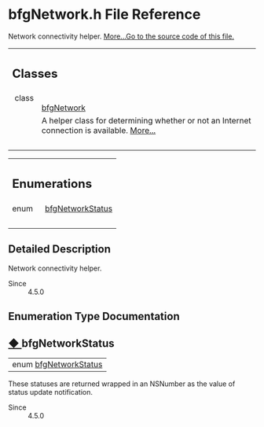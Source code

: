 # bfgNetwork.h File Reference

<div class="contents">Network connectivity helper.   <a href="#details">More...</a><a href="bfg_network_8h_source.html">Go to the source code of this file.</a><table class="memberdecls"><tr class="heading"><td colspan="2"><h2 class="groupheader"><a id="nested-classes" name="nested-classes"></a> Classes</h2></td></tr><tr class="memitem:"><td class="memItemLeft" align="right" valign="top">class &#160;</td><td class="memItemRight" valign="bottom"><a class="el" href="interfacebfg_network.html">bfgNetwork</a></td></tr><tr class="memdesc:"><td class="mdescLeft">&#160;</td><td class="mdescRight">A helper class for determining whether or not an Internet connection is available.  <a href="interfacebfg_network.html#details">More...</a><br /></td></tr><tr class="separator:"><td class="memSeparator" colspan="2">&#160;</td></tr></table><table class="memberdecls"><tr class="heading"><td colspan="2"><h2 class="groupheader"><a id="enum-members" name="enum-members"></a> Enumerations</h2></td></tr><tr class="memitem:ac93784ea982eaf8cc2df53fcb211b316"><td class="memItemLeft" align="right" valign="top">enum &#160;</td><td class="memItemRight" valign="bottom"><a class="el" href="bfg_network_8h.html#ac93784ea982eaf8cc2df53fcb211b316">bfgNetworkStatus</a></td></tr><tr class="separator:ac93784ea982eaf8cc2df53fcb211b316"><td class="memSeparator" colspan="2">&#160;</td></tr></table><a name="details" id="details"></a><h2 class="groupheader">Detailed Description</h2><div class="textblock">Network connectivity helper. <dl class="section since"><dt>Since</dt><dd>4.5.0 </dd></dl></div><h2 class="groupheader">Enumeration Type Documentation</h2><a id="ac93784ea982eaf8cc2df53fcb211b316" name="ac93784ea982eaf8cc2df53fcb211b316"></a><h2 class="memtitle"><span class="permalink"><a href="#ac93784ea982eaf8cc2df53fcb211b316">&#9670;&nbsp;</a></span>bfgNetworkStatus</h2><div class="memitem"><div class="memproto"><table class="memname"><tr><td class="memname">enum <a class="el" href="bfg_network_8h.html#ac93784ea982eaf8cc2df53fcb211b316">bfgNetworkStatus</a></td></tr></table></div><div class="memdoc">These statuses are returned wrapped in an NSNumber as the value of status update notification.<dl class="section since"><dt>Since</dt><dd>4.5.0 </dd></dl></div></div></div> 
